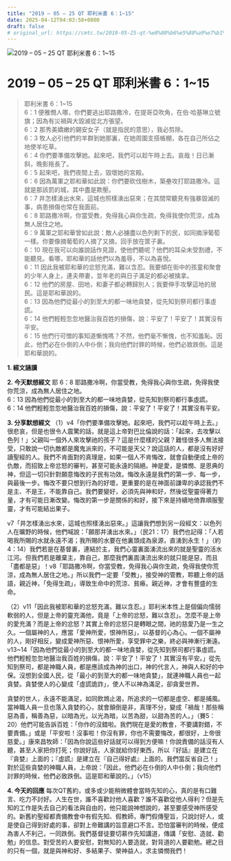```yaml
---
title: "2019 – 05 – 25 QT 耶利米書 6：1~15"
date: 2025-04-12T04:03:58+0800
draft: false
# original_url: https://cmtc.tw/2019-05-25-qt-%e8%80%b6%e5%88%a9%e7%b1%b3%e6%9b%b8-6%ef%bc%9a115
---
```


![2019 – 05 – 25 QT 耶利米書 6：1\~15](/images/qt.jpg   "2019 – 05 – 25 QT 耶利米書 6：1\~15")

# 2019 – 05 – 25 QT 耶利米書 6：1\~15

> 耶利米書 6：1\~15  
> 6：1 便雅憫人哪，你們要逃出耶路撒冷，在提哥亞吹角，在伯‧哈基琳立號旗；因為有災禍與大毀滅從北方張望。  
> 6：2 那秀美嬌嫩的錫安女子（就是指民的意思），我必剪除。  
> 6：3 牧人必引他們的羊群到她那裏，在她周圍支搭帳棚，各在自己所佔之地使羊吃草。  
> 6：4 你們要準備攻擊她。起來吧，我們可以趁午時上去。哀哉！日已漸斜，晚影拖長了。  
> 6：5 起來吧，我們夜間上去，毀壞她的宮殿。  
> 6：6 因為萬軍之耶和華如此說：你們要砍伐樹木，築壘攻打耶路撒冷。這就是那該罰的城，其中盡是欺壓。  
> 6：7 井怎樣湧出水來，這城也照樣湧出惡來；在其間常聽見有強暴毀滅的事，病患損傷也常在我面前。  
> 6：8 耶路撒冷啊，你當受教，免得我心與你生疏，免得我使你荒涼，成為無人居住之地。  
> 6：9 萬軍之耶和華曾如此說：敵人必擄盡以色列剩下的民，如同摘淨葡萄一樣。你要像摘葡萄的人摘了又摘，回手放在筐子裏。  
> 6：10 現在我可以向誰說話作見證，使他們聽呢？他們的耳朵未受割禮，不能聽見。看哪，耶和華的話他們以為羞辱，不以為喜悅。  
> 6：11 因此我被耶和華的忿怒充滿，難以含忍。我要傾在街中的孩童和聚會的少年人身上，連夫帶妻，並年老的與日子滿足的都必被擒拿。  
> 6：12 他們的房屋、田地，和妻子都必轉歸別人；我要伸手攻擊這地的居民。這是耶和華說的。  
> 6：13 因為他們從最小的到至大的都一味地貪婪，從先知到祭司都行事虛謊。  
> 6：14 他們輕輕忽忽地醫治我百姓的損傷，說：平安了！平安了！其實沒有平安。  
> 6：15 他們行可憎的事知道慚愧嗎？不然，他們毫不慚愧，也不知羞恥。因此，他們必在仆倒的人中仆倒；我向他們討罪的時候，他們必致跌倒。這是耶和華說的。

**1. 經文誦讀**

**2.  今天默想經文**
耶 6：8 耶路撒冷啊，你當受教，免得我心與你生疏，免得我使你荒涼，成為無人居住之地。  
6：13 因為他們從最小的到至大的都一味地貪婪，從先知到祭司都行事虛謊。  
6：14 他們輕輕忽忽地醫治我百姓的損傷，說：平安了！平安了！其實沒有平安。

**3. 分享默想經文**
（1）v4「你們要準備攻擊她。起來吧，我們可以趁午時上去。」很悲哀，但是也很令人震驚的話，就是這上帝對巴比倫說的話：「起來，去攻擊以色列！」父親叫一個外人來攻擊祂的孩子？這是什麼樣的父親？難怪很多人無法接受，只敢說一切仇敵都是魔鬼派來的，不可能是天父？說這話的人，都是沒有好好讀聖經的人。我們不肯面對的真理是，如果一個人不肯悔改，就會自動便成上帝的仇敵，而招致上帝忿怒的審判，甚至可能永遠的隔絕。神是愛，是憐憫、是恩典的神，但這一切只針對願意悔改的子民有功效。悔改永遠是我們的第一步、每一步，與最後一步。悔改不要只想到行為的好壞，更重要的是在神面前謙卑的承認我們不是主、不是王，不能靠自己。我們要變好，必須先與神和好，然後從聖靈得著力量，才有可能日漸改變。悔改的第一步是關係的和好，接下來是持續地倚靠順服聖靈，才有可能結出果子。

v7「井怎樣湧出水來，這城也照樣湧出惡來。」這讓我們想到另一段經文：以色列人在曠野的時候，他們喊說：「願那井湧出水來。」（民21：17）我們也記得：「人若喝我所賜的水就永遠不渴；我所賜的水要在他裏頭成為泉源，直湧到永生！」（約4：14）我們若是在基督裏，連結於主，我們心靈裏面湧流出來的就是聖靈的活水江河。但我們若是離棄主，靠自己，那麼我們裏面湧流出來的就只能是惡，而且「盡都是惡」！v8「耶路撒冷啊，你當受教，免得我心與你生疏，免得我使你荒涼，成為無人居住之地。」所以我們一定要「受教」，接受神的管教，聆聽上帝的話語，親近神，「免得生疏」，導致生命中的荒涼、貧瘠。親近神，才會有豐盛的生命。

（2）v11「因此我被耶和華的忿怒充滿，難以含忍。」耶利米本性上是個偏向懦弱軟弱的人，但是上帝的靈充滿他，竟是「上帝的忿怒，難以含忍」。怎麼不是上帝的愛充滿？而是上帝的忿怒？其實上帝的忿怒只是轉眼之間，祂的慈愛乃是一生之久。一個屬神的人，應當「愛神所愛，恨神所惡」，以基督的心為心。一個不屬神的人，剛好相反，變成愛神所惡、恨神所愛，享受罪中之樂，終必與神漸行漸遠。v13\~14「因為他們從最小的到至大的都一味地貪婪，從先知到祭司都行事虛謊。他們輕輕忽忽地醫治我百姓的損傷，說：平安了！平安了！其實沒有平安。」從先知到祭司，都是神職人員，都是應該成為神的出口，神的代言人，神與人和好的中保。沒想到全國人民，從「最小的到至大的都一味地貪婪」，就連神職人員也一起貪婪。貪婪使人的心變成「虛謊詭詐」，使人不以神為滿足，卻貪愛世界。

貪婪的世人，永遠不能滿足，如同飲鴆止渴，所追求的一切都是虛空、都是捕風。當神職人員一旦也落入貪婪的心，就會顛倒是非，真理不分，變成「禍哉！那些稱惡為善，稱善為惡，以暗為光，以光為暗，以苦為甜，以甜為苦的人。」（賽5：20）他們可能告訴百姓：「你作的沒錯啦。我們現在是愛的教會，不要講對錯，不要責備。」或是「平安啦！沒事啦！你沒有罪，你也不需要悔改，都很好，上帝很慈愛。」康來昌牧師：「因為你說這些好話就可以得到方便嘛！你說責備的話沒有人聽，甚至人家把你打死；你說好話，人家就給你好東西，所以『好話』是建立在『貪婪』上面的；『虛謊』是建立在『自己得好處』上面的。我們當反省自己！」對於這些貪婪的神職人員，上帝說：「因此，他們必在仆倒的人中仆倒；我向他們討罪的時候，他們必致跌倒。這是耶和華說的。」（v15）

**4. 今天的回應**
每次QT舊約，或多或少能稍微體會當時先知的心，真的是有口難言、吃力不討好。人生在世，誰不喜歡討他人喜歡？誰不喜歡從他人得利？但是先知的工作是失去自己的看法與自由的，他只能說神想說的，甚至要感受神所感受的。新舊約聖經都責備教會中有假先知、假教師，專門假傳聖旨，只說討好人，或是使自己得到好處的事，卻對上帝難講的旨意避口不言。恐怕當審判的時候，便成為害人不利己，一同跌倒。我們基督徒要切慕作先知講道，傳講「安慰、造就、勸勉」的信息。對受苦的人要安慰，對無知的人要造就，對背道的人要勸勉。總之目的只有一個，就是與神和好、多結果子、榮神益人，求主憐憫我們！
